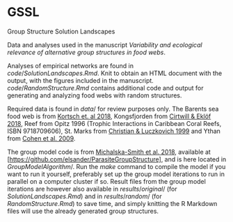 # GSSL
Group Structure Solution Landscapes

Data and analyses used in the manuscript *Variability and ecological relevance of alternative group structures in food webs*.

Analyses of empirical networks are found in $code/SolutionLandscapes.Rmd$. Knit to obtain an HTML document with the output, with the figures included in the manuscript. $code/RandomStructure.Rmd$ contains additional code and output for generating and analyzing food webs with random structures.

Required data is found in $data/$ for review purposes only. The Barents sea food web is from [Kortsch et. al 2018](https://doi.org/10.1111/ecog.03443), Kongsfjorden from [Cirtwill & Eklöf 2018](https://doi.org/10.1111/ele.12955), Reef from Opitz 1996 (Trophic Interactions in Caribbean Coral Reefs, ISBN 9718709606), St. Marks from [Christian & Luczkovich 1999](https://doi.org/10.1016/S0304-3800(99)00022-8) and Ythan from [Cohen et al. 2009](https://doi.org/10.1073/pnas.0910582106).

The group model code is from [Michalska-Smith et al. 2018](https://doi.org/10.1111/1365-2656.12782), available at [https://github.com/elsander/ParasiteGroupStructure], and is here located in $GroupModelAlgorithm/$. Run the $make$ command to compile the model if you want to run it yourself, preferably set up the group model iterations to run in parallel on a computer cluster if so. Result files from the group model iterations are however also available in $results/original/$ (for $SolutionLandscapes.Rmd$) and in $results/random/$ (for $RandomStructure.Rmd$) to save time, and simply knitting the R Markdown files will use the already generated group structures. 


